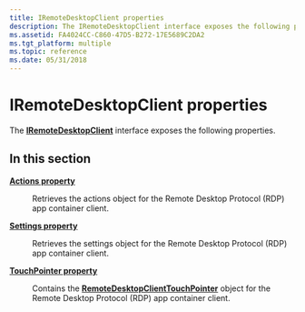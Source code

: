 ```yaml
---
title: IRemoteDesktopClient properties
description: The IRemoteDesktopClient interface exposes the following properties.
ms.assetid: FA4024CC-C860-47D5-B272-17E5689C2DA2
ms.tgt_platform: multiple
ms.topic: reference
ms.date: 05/31/2018
---
```


# IRemoteDesktopClient properties

The [**IRemoteDesktopClient**](/windows/win32/api/rdpappcontainerclient/nn-rdpappcontainerclient-iremotedesktopclient) interface exposes the following properties.

## In this section

<dl> <dt>

[**Actions property**](/windows/win32/api/rdpappcontainerclient/nf-rdpappcontainerclient-iremotedesktopclient-get_actions)
</dt> <dd>

Retrieves the actions object for the Remote Desktop Protocol (RDP) app container client.

</dd> <dt>

[**Settings property**](iremotedesktopclient-settings.md)
</dt> <dd>

Retrieves the settings object for the Remote Desktop Protocol (RDP) app container client.

</dd> <dt>

[**TouchPointer property**](/windows/win32/api/rdpappcontainerclient/nf-rdpappcontainerclient-iremotedesktopclient-get_touchpointer)
</dt> <dd>

Contains the [**RemoteDesktopClientTouchPointer**](/windows/win32/api/rdpappcontainerclient/nn-rdpappcontainerclient-iremotedesktopclienttouchpointer) object for the Remote Desktop Protocol (RDP) app container client.

</dd> </dl>

 

 
